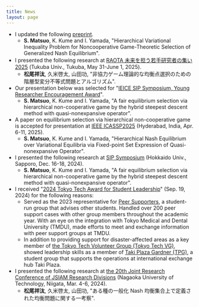 ```yaml
---
title: News
layout: page
---
```


- I updated the following [preprint](https://arxiv.org/abs/2504.03208).
  - **S. Matsuo**, K. Kume and I. Yamada, "Hierarchical Variational Inequality Problem for Noncooperative Game-Theoretic Selection of Generalized Nash Equilibrium".
- I presented the following research at [RAOTA 未来を担う若手研究者の集い2025](https://orsj.org/raota/#tsukuba25) (Tukuba Univ., Tukuba, May 31-June 1, 2025).
  - **松尾祥汰**, 久米啓太, 山田功, "非協力ゲーム理論的な均衡点選択のための階層型変分不等式問題とアルゴリズム".
- Our presentation below was selected for "[IEICE SIP Symposium, Young Researcher Encouragement Award](https://www.ieice.org/ess/sip/%E9%81%B8%E5%A5%A8/)".
  - **S. Matsuo**, K. Kume and I. Yamada, "A fair equilibrium selection via hierarchical non-cooperative game by the hybrid steepest descent method
with quasi-nonexpansive operator".
- A paper on equilibrium selection via hierarchical non-cooperative game is accepted for presentation at [IEEE ICASSP2025](https://2025.ieeeicassp.org/) (Hyderabad, India, Apr. 6-11, 2025). 
  - **S. Matsuo**, K. Kume and I. Yamada, "Hierarchical Nash Equilibrium over Variational Equilibria via Fixed-point Set Expression of Quasi-nonexpansive Operator".
- I presented the following research at [SIP Symposium](https://www.ieice.org/ess/sip/sip-symposium-2024/) (Hokkaido Univ., Sapporo, Dec. 16-18, 2024).
  - **S. Matsuo**, K. Kume and I. Yamada, "A fair equilibrium selection via hierarchical non-cooperative game by the hybrid steepest descent method
with quasi-nonexpansive operator".
- I received "[2024 Tokyo Tech Award for Student Leadership](https://www.isct.ac.jp/en/news/53zhxbefz4c0)" (Sep. 19, 2024) for the following reasons:
  - Served as the 2023 representative for [Peer Supporters](https://www.siengp.titech.ac.jp/ScienceTokyo/peer/index.html), a student-run group that advises other students. Handled over 200 peer support cases with other group members throughout the academic year. With an eye on the integration with Tokyo Medical and Dental University (TMDU), made efforts to meet and exchange information with peer support groups at TMDU.
  - In addition to providing support for disaster-affected areas as a key member of [the Tokyo Tech Volunteer Group (Tokyo Tech VG)](https://www.siengp.titech.ac.jp/ScienceTokyo/vg/index.html), showed leadership skills as a member of [Taki Plaza Gardner (TPG)](https://tpgd.jp/), a student group that supports the operations at international exchange hub Taki Plaza.
- I presented the following research at [the 20th Joint Research Conference of JSIAM Research Divisions](https://jsiam.org/jsiam_archive/past_presentations/union2024/) (Nagaoka University of Technology, Niigata, Mar. 4-6, 2024).
  - **松尾祥汰**, 久米啓太, 山田功, "ある種の一般化 Nash 均衡集合上で定義された均衡問題に関する一考察".
